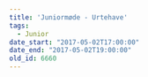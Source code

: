 ```yaml
---
title: 'Juniormøde - Urtehave'
tags:
  - Junior
date_start: "2017-05-02T17:00:00"
date_end: "2017-05-02T19:00:00"
old_id: 6660
---
```

